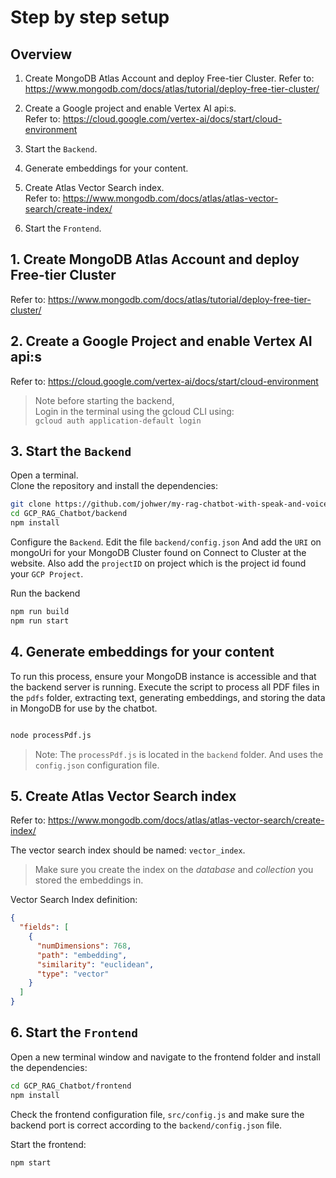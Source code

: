 # Step by step setup

## Overview

1. Create MongoDB Atlas Account and deploy Free-tier Cluster.
   Refer to:
   https://www.mongodb.com/docs/atlas/tutorial/deploy-free-tier-cluster/

2. Create a Google project and enable Vertex AI api:s.  
   Refer to: https://cloud.google.com/vertex-ai/docs/start/cloud-environment

3. Start the `Backend`.

4. Generate embeddings for your content.

5. Create Atlas Vector Search index.  
   Refer to: https://www.mongodb.com/docs/atlas/atlas-vector-search/create-index/

6. Start the `Frontend`.

## 1. Create MongoDB Atlas Account and deploy Free-tier Cluster

Refer to:
https://www.mongodb.com/docs/atlas/tutorial/deploy-free-tier-cluster/

## 2. Create a Google Project and enable Vertex AI api:s

Refer to: https://cloud.google.com/vertex-ai/docs/start/cloud-environment

> Note before starting the backend,  
> Login in the terminal using the gcloud CLI using:  
> `gcloud auth application-default login`

## 3. Start the `Backend`

Open a terminal.  
Clone the repository and install the dependencies:

```bash
git clone https://github.com/johwer/my-rag-chatbot-with-speak-and-voice-answer.git
cd GCP_RAG_Chatbot/backend
npm install
```

Configure the `Backend`. Edit the file `backend/config.json`
And add the `URI` on mongoUri for your MongoDB Cluster found on Connect to Cluster at the website.
Also add the `projectID` on project which is the project id found your `GCP Project`.

Run the backend

```bash
npm run build
npm run start
```

## 4. Generate embeddings for your content

To run this process, ensure your MongoDB instance is accessible and that the backend server is running. Execute the script to process all PDF files in the `pdfs` folder, extracting text, generating embeddings, and storing the data in MongoDB for use by the chatbot.

```bash

node processPdf.js

```

> Note: The `processPdf.js` is located in the `backend` folder. And uses the `config.json` configuration file.

## 5. Create Atlas Vector Search index

Refer to: https://www.mongodb.com/docs/atlas/atlas-vector-search/create-index/

The vector search index should be named: `vector_index`.

> Make sure you create the index on the _database_ and _collection_ you stored the embeddings in.

Vector Search Index definition:

```json
{
  "fields": [
    {
      "numDimensions": 768,
      "path": "embedding",
      "similarity": "euclidean",
      "type": "vector"
    }
  ]
}
```

## 6. Start the `Frontend`

Open a new terminal window and navigate to the frontend folder and install the dependencies:

```bash
cd GCP_RAG_Chatbot/frontend
npm install
```

Check the frontend configuration file, `src/config.js` and make sure the backend port is correct according to the `backend/config.json` file.

Start the frontend:

```bash
npm start
```
